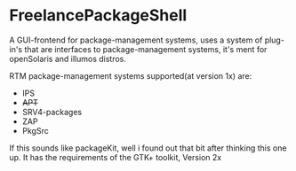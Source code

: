 # FreelancePackageShell
A GUI-frontend for package-management systems, uses a system of plug-in's that are interfaces to package-management systems, it's ment for openSolaris and illumos distros.

RTM package-management systems supported(at version 1x) are:
* IPS
* ~~APT~~
* SRV4-packages
* ZAP
* PkgSrc

If this sounds like packageKit, well i found out that bit after thinking this one up.
It has the requirements of the GTK+ toolkit, Version 2x
